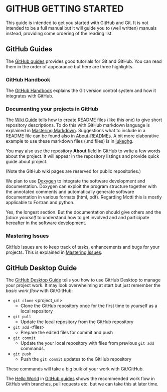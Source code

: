 # GITHUB GETTING STARTED
This guide is intended to get you started with GitHub and Git. It is not intended 
to be a full manual but it will guide you to (well written) manuals instead, providing
some ordering of the reading list.

## GitHub Guides
The [GitHub guides](https://guides.github.com) provides good tutorials for Git and GitHub.
You can read them in the order of appearance but here are three highlights.

### GitHub Handbook
The [GitHub Handbook](https://guides.github.com/introduction/git-handbook/) explains the Git
version control system and how it integrates with GitHub.

### Documenting your projects in GitHub
The [Wiki Guide](https://guides.github.com/features/wikis/) tells how to create README files
(like this one) to give short repository descriptions. To do this with GitHub markdown language 
is explained in [Mastering Markdown](https://guides.github.com/features/mastering-markdown/).
Suggestions what to include in a README file can be found also in [About-READMEs](https://docs.github.com/en/repositories/managing-your-repositorys-settings-and-features/customizing-your-repository/about-readmes).
A bit more elaborative example to use these markdown files (.md files) is in [lukeghg](https://github.com/jariperttunen/lukeghg).

You may also use the repository **About** field in GitHub to write a few words about the project. It will appear in the repository 
listings and provide quick guide about project. 

(Note the GitHub wiki pages are reserved for public repositories.)

We plan to use [Doxygen](https://www.doxygen.nl/index.html) to integrate the software development and documentation.
Doxygen can exploit the program structure together with the annotated comments and automatically
generate software documentation in various formats (html, pdf). Regarding Motti this is mostly
applicable to Fortran and python. 

Yes, the longest section. But the documentation should give others and the *future yourself* to understand
how to get involved and and participate hereafter in the software development. 

### Mastering Issues
GitHub Issues are to keep track of tasks, enhancements and bugs for your projects. This
is explained in [Mastering Issues](https://guides.github.com/features/issues/).

## GitHub Desktop Guide
The [GitHub Desktop Guide](https://docs.github.com/en/desktop) tells you how to use 
GitHub Desktop to manage your project work. It may look overwhelming at start but
just remember the *basic work flow* with Git/GitHub:
+ `git clone` \<project_url\>
  + Clone the GitHub repository once for the first time to yourself as a local repository
+ `git pull`
  + Update the local repository from the GitHub repository
+ `git add` \<files\>
  + Prepare the edited files for commit and push
+ `git commit`
  + Update the your local repository with files from previous `git add` commands.
+ `git push`
  + Push the `git commit` updates to the GitHub repository

These commands will take a big bulk of your work with Git/GitHub.

The [Hello World](https://guides.github.com/activities/hello-world/) in [GitHub guides](https://guides.github.com) 
shows the recommended work flow in GitHub with branches, pull requests etc. but we can take this at later time.

